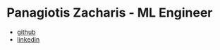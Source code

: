 # Panagiotis Zacharis - ML Engineer
* [github](https://github.com/pazacharis)
* [linkedin](http://www.linkedin.com/in/zacharis)

